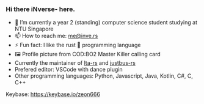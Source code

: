 ### Hi there iNverse- here.

[]()
- 🔭 I’m currently a year 2 (standing) computer science student studying at NTU Singapore
- 📫 How to reach me: me@inve.rs
- ⚡ Fun fact: I like the rust 🦀 programming language
- 🖼️ Profile picture from COD:BO2 Master Killer calling card
- Currently the maintainer of [lta-rs](https://github.com/lta-rs/lta-rs) and [justbus-rs](https://github.com/BudiNverse/justbus-rs)
- Prefered editor: VSCode with dance plugin
- Other programming languages: Python, Javascript, Java, Kotlin, C#, C, C++

Keybase: https://keybase.io/zeon666
